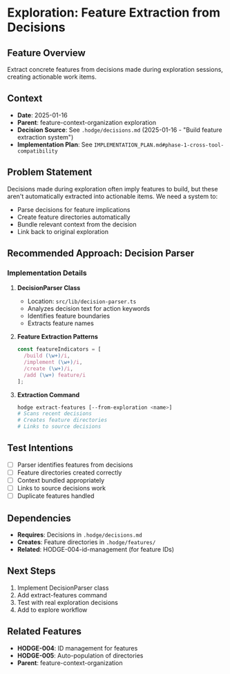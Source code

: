 # Exploration: Feature Extraction from Decisions

## Feature Overview
Extract concrete features from decisions made during exploration sessions, creating actionable work items.

## Context
- **Date**: 2025-01-16
- **Parent**: feature-context-organization exploration
- **Decision Source**: See `.hodge/decisions.md` (2025-01-16 - "Build feature extraction system")
- **Implementation Plan**: See `IMPLEMENTATION_PLAN.md#phase-1-cross-tool-compatibility`

## Problem Statement
Decisions made during exploration often imply features to build, but these aren't automatically extracted into actionable items. We need a system to:
- Parse decisions for feature implications
- Create feature directories automatically
- Bundle relevant context from the decision
- Link back to original exploration

## Recommended Approach: Decision Parser

### Implementation Details

1. **DecisionParser Class**
   - Location: `src/lib/decision-parser.ts`
   - Analyzes decision text for action keywords
   - Identifies feature boundaries
   - Extracts feature names

2. **Feature Extraction Patterns**
   ```typescript
   const featureIndicators = [
     /build (\w+)/i,
     /implement (\w+)/i,
     /create (\w+)/i,
     /add (\w+) feature/i
   ];
   ```

3. **Extraction Command**
   ```bash
   hodge extract-features [--from-exploration <name>]
   # Scans recent decisions
   # Creates feature directories
   # Links to source decisions
   ```

## Test Intentions
- [ ] Parser identifies features from decisions
- [ ] Feature directories created correctly
- [ ] Context bundled appropriately
- [ ] Links to source decisions work
- [ ] Duplicate features handled

## Dependencies
- **Requires**: Decisions in `.hodge/decisions.md`
- **Creates**: Feature directories in `.hodge/features/`
- **Related**: HODGE-004-id-management (for feature IDs)

## Next Steps
1. Implement DecisionParser class
2. Add extract-features command
3. Test with real exploration decisions
4. Add to explore workflow

## Related Features
- **HODGE-004**: ID management for features
- **HODGE-005**: Auto-population of directories
- **Parent**: feature-context-organization